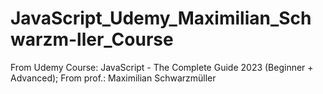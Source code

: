 # JavaScript_Udemy_Maximilian_Schwarzm-ller_Course
From Udemy Course: JavaScript - The Complete Guide 2023 (Beginner + Advanced); From prof.: Maximilian Schwarzmüller
